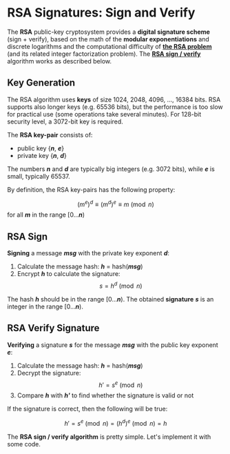 # RSA Signatures: Sign and Verify

The **RSA** public-key cryptosystem provides a **digital signature scheme** \(sign + verify\), based on the math of the **modular exponentiations** and discrete logarithms and the computational difficulty of [**the RSA problem**](https://en.wikipedia.org/wiki/RSA_problem) \(and its related integer factorization problem\). The [**RSA sign / verify**](https://en.wikipedia.org/wiki/RSA_%28cryptosystem%29#Signing_messages) algorithm works as described below.

## Key Generation

The RSA algorithm uses **keys** of size 1024, 2048, 4096, ..., 16384 bits. RSA supports also longer keys \(e.g. 65536 bits\), but the performance is too slow for practical use \(some operations take several minutes\). For 128-bit security level, a 3072-bit key is required.

The **RSA key-pair** consists of:

* public key {_**n**_, _**e**_}
* private key {_**n**_, _**d**_}

The numbers _**n**_ and _**d**_ are typically big integers \(e.g. 3072 bits\), while _**e**_ is small, typically 65537.

By definition, the RSA key-pairs has the following property:

$$(m^e)^d \equiv (m^d)^e \equiv m \pmod n$$ for all _**m**_ in the range \[0..._**n**_\)

## RSA Sign

**Signing** a message _**msg**_ with the private key exponent _**d**_:

1. Calculate the message hash: _**h**_ = hash\(_**msg**_\)
2. Encrypt _**h**_ to calculate the signature: $$s = h^d \pmod n$$

The hash _**h**_ should be in the range \[0..._**n**_\). The obtained **signature** _**s**_ is an integer in the range \[0..._**n**_\).

## RSA Verify Signature

**Verifying** a signature _**s**_ for the message _**msg**_ with the public key exponent _**e**_:

1. Calculate the message hash: _**h**_ = hash\(_**msg**_\)
2. Decrypt the signature: $$h' = s^e \pmod n$$
3. Compare _**h**_ with _**h'**_ to find whether the signature is valid or not

If the signature is correct, then the following will be true:

$$h' = s^e \pmod n = (h^d)^e \pmod n = h$$

The **RSA sign / verify algorithm** is pretty simple. Let's implement it with some code.

